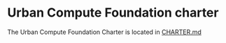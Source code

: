 # Urban Compute Foundation charter

The Urban Compute Foundation Charter is located in [CHARTER.md](CHARTER.md)
